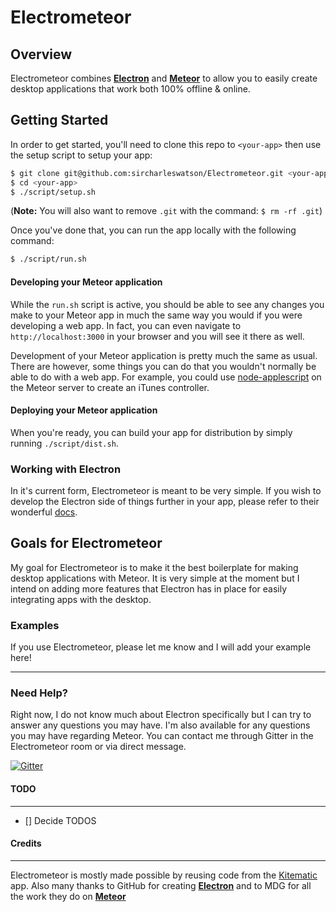 # Electrometeor

## Overview
Electrometeor combines **[Electron](http://electron.atom.io)** and **[Meteor](http://www.meteor.com)** to allow you to easily create desktop applications that work both 100% offline & online.

## Getting Started

In order to get started, you'll need to clone this repo to `<your-app>` then use the setup script to setup your app:
```sh
$ git clone git@github.com:sircharleswatson/Electrometeor.git <your-app>
$ cd <your-app>
$ ./script/setup.sh
```

(**Note:** You will also want to remove `.git` with the command: `$ rm -rf .git`)

Once you've done that, you can run the app locally with the following command:
```sh
$ ./script/run.sh
```

#### Developing your Meteor application

While the `run.sh` script is active, you should be able to see any changes you make to your Meteor app in much the same way you would if you were developing a web app. In fact, you can even navigate to `http://localhost:3000` in your browser and you will see it there as well.

Development of your Meteor application is pretty much the same as usual. There are however, some things you can do that you wouldn't normally be able to do with a web app. For example, you could use [node-applescript](https://github.com/TooTallNate/node-applescript) on the Meteor server to create an iTunes controller.

#### Deploying your Meteor application
When you're ready, you can build your app for distribution by simply running `./script/dist.sh`.

### Working with Electron
In it's current form, Electrometeor is meant to be very simple. If you wish to develop the Electron side of things further in your app, please refer to their wonderful [docs](https://github.com/atom/electron/tree/master/docs).

## Goals for Electrometeor

My goal for Electrometeor is to make it the best boilerplate for making desktop applications with Meteor. It is very simple at the moment but I intend on adding more features that Electron has in place for easily integrating apps with the desktop.

### Examples
If you use Electrometeor, please let me know and I will add your example here!

-----------
### Need Help?
Right now, I do not know much about Electron specifically but I can try to answer any questions you may have. I'm also available for any questions you may have regarding Meteor. You can contact me through Gitter in the Electrometeor room or via direct message.

[![Gitter](https://img.shields.io/badge/GITTER-join%20chat-green.svg?style=flat-square)](https://gitter.im/sircharleswatson/Electrometeor)

#### TODO
----------
* [] Decide TODOS

#### Credits
------------
Electrometeor is mostly made possible by reusing code from the [Kitematic](https://github.com/kitematic/kitematic) app. Also many thanks to GitHub for creating **[Electron](http://electron.atom.io)** and to MDG for all the work they do on **[Meteor](http://meteor.com)**


